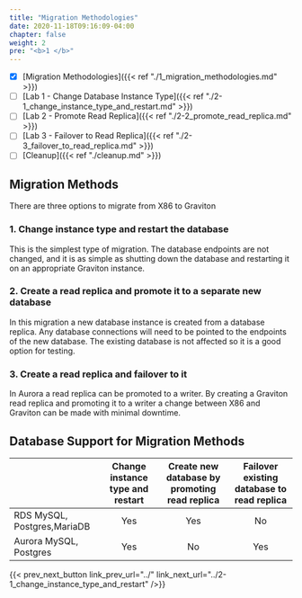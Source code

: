 ```yaml
---
title: "Migration Methodologies"
date: 2020-11-18T09:16:09-04:00
chapter: false
weight: 2
pre: "<b>1 </b>"
---
```

- [x] [Migration Methodologies]({{< ref "./1_migration_methodologies.md" >}})
- [ ] [Lab 1 - Change Database Instance Type]({{< ref "./2-1_change_instance_type_and_restart.md" >}})
- [ ] [Lab 2 - Promote Read Replica]({{< ref "./2-2_promote_read_replica.md" >}})
- [ ] [Lab 3 - Failover to Read Replica]({{< ref "./2-3_failover_to_read_replica.md" >}})
- [ ] [Cleanup]({{< ref "./cleanup.md" >}})

## Migration Methods

There are three options to migrate from X86 to Graviton

### 1. Change instance type and restart the database

This is the simplest type of migration. The database endpoints are not changed, and it is as simple as shutting down the database and restarting it on an appropriate Graviton instance.

### 2. Create a read replica and promote it to a separate new database

In this migration a new database instance is created from a database replica. Any database connections will need to be pointed to the endpoints of the new database. The existing database is not affected so it is a good option for testing.

### 3. Create a read replica and failover to it

In Aurora a read replica can be promoted to a writer. By creating a Graviton read replica and promoting it to a writer a change between X86 and Graviton can be made with minimal downtime.


## Database Support for Migration Methods 

|	|Change instance type and restart	|Create new database by promoting read replica	|Failover existing database to read replica	|
|---	| :---:	| :---:	| :---:	|
|RDS MySQL, Postgres,MariaDB	|Yes|Yes|No|
|Aurora MySQL, Postgres	|Yes|No|Yes|

{{< prev_next_button link_prev_url="../" link_next_url="../2-1_change_instance_type_and_restart" />}}

